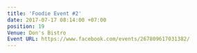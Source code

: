 ```yaml
---
title: 'Foodie Event #2'
date: 2017-07-17 08:14:00 +07:00
position: 19
Venue: Don's Bistro
Event URL: https://www.facebook.com/events/267809617031382/
---
```


